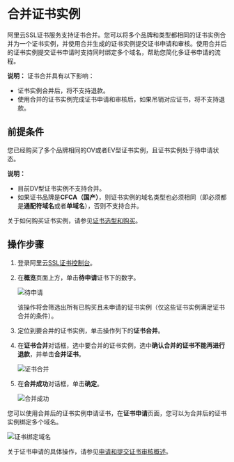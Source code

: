 # 合并证书实例

阿里云SSL证书服务支持证书合并。您可以将多个品牌和类型都相同的证书实例合并为一个证书实例，并使用合并生成的证书实例提交证书申请和审核。使用合并后的证书实例提交证书申请时支持同时绑定多个域名，帮助您简化多证书申请的流程。

**说明：** 证书合并具有以下影响：

-   证书实例合并后，将不支持退款。
-   使用合并的证书实例完成证书申请和审核后，如果吊销对应证书，将不支持退款。

## 前提条件

您已经购买了多个品牌相同的OV或者EV型证书实例，且证书实例处于待申请状态。

**说明：**

-   目前DV型证书实例不支持合并。
-   如果证书品牌是**CFCA（国产）**，则证书实例的域名类型也必须相同（即必须都是**通配符域名**或者**单域名**），否则不支持合并。

关于如何购买证书实例，请参见[证书选型和购买](/cn.zh-CN/.md)。

## 操作步骤

1.  登录阿里云[SSL证书控制台](https://yundunnext.console.aliyun.com/?p=cas)。

2.  在**概览**页面上方，单击**待申请**证书下的数字。

    ![待申请 ](https://static-aliyun-doc.oss-accelerate.aliyuncs.com/assets/img/zh-CN/5382096061/p187289.png)

    该操作将会筛选出所有已购买且未申请的证书实例（仅这些证书实例满足证书合并的条件）。

3.  定位到要合并的证书实例，单击操作列下的**证书合并**。

4.  在**证书合并**对话框，选中要合并的证书实例，选中**确认合并的证书不能再进行退款**，并单击**合并证书**。

    ![证书合并](https://static-aliyun-doc.oss-accelerate.aliyuncs.com/assets/img/zh-CN/5382096061/p187301.png)

5.  在**合并成功**对话框，单击**确定**。

    ![合并成功](https://static-aliyun-doc.oss-accelerate.aliyuncs.com/assets/img/zh-CN/5382096061/p187302.png)


您可以使用合并后的证书实例申请证书，在**证书申请**页面，您可以为合并后的证书实例绑定多个域名。

![证书绑定域名](https://static-aliyun-doc.oss-accelerate.aliyuncs.com/assets/img/zh-CN/5382096061/p187397.png)

关于证书申请的具体操作，请参见[申请和提交证书审核概述](/cn.zh-CN/证书申请和提交审核/申请和提交审核流程/概述.md)。

